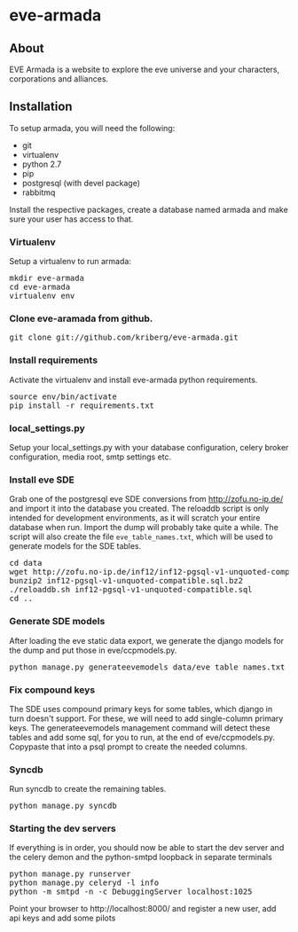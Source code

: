 eve-armada
==========

## About

EVE Armada is a website to explore the eve universe and your characters,
corporations and alliances.

## Installation

To setup armada, you will need the following:
* git
* virtualenv
* python 2.7
* pip
* postgresql (with devel package)
* rabbitmq

Install the respective packages, create a database named armada and make sure
your user has access to that.

### Virtualenv
Setup a virtualenv to run armada:

<pre>
mkdir eve-armada
cd eve-armada
virtualenv env
</pre>

### Clone eve-aramada from github.

<pre>
git clone git://github.com/kriberg/eve-armada.git
</pre>

### Install requirements
Activate the virtualenv and install eve-armada python requirements.

<pre>
source env/bin/activate
pip install -r requirements.txt
</pre>

### local\_settings.py
Setup your local\_settings.py with your database configuration, celery broker
configuration, media root, smtp settings etc.

### Install eve SDE
Grab one of the postgresql eve SDE conversions from <http://zofu.no-ip.de/> and
import it into the database you created. The reloaddb script is only intended
for development environments, as it will scratch your entire database when run.
Import the dump will probably take quite a while. The script will also create
the file ``eve_table_names.txt``, which will be used to generate models for the
SDE tables.

<pre>
cd data
wget http://zofu.no-ip.de/inf12/inf12-pgsql-v1-unquoted-compatible.sql.bz2
bunzip2 inf12-pgsql-v1-unquoted-compatible.sql.bz2
./reloaddb.sh inf12-pgsql-v1-unquoted-compatible.sql
cd ..
</pre>

### Generate SDE models
After loading the eve static data export, we generate the django models for the
dump and put those in eve/ccpmodels.py.

<pre>
python manage.py generateevemodels data/eve_table_names.txt > armada/eve/ccpmodels.py
</pre>

### Fix compound keys
The SDE uses compound primary keys for some tables, which django in turn
doesn't support.  For these, we will need to add single-column primary keys.
The generateevemodels management command will detect these tables and add some
sql, for you to run, at the end of eve/ccpmodels.py.  Copypaste that into a
psql prompt to create the needed columns.

### Syncdb
Run syncdb to create the remaining tables.

<pre>
python manage.py syncdb
</pre>

### Starting the dev servers
If everything is in order, you should now be able to start the dev server and
the celery demon and the python-smtpd loopback in separate terminals

<pre>
python manage.py runserver
python manage.py celeryd -l info
python -m smtpd -n -c DebuggingServer localhost:1025
</pre>

Point your browser to http://localhost:8000/ and register a new user, add api
keys and add some pilots
